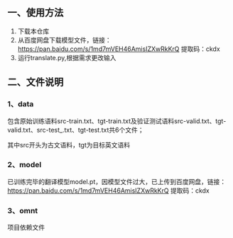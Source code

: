 ## 一、使用方法

1. 下载本仓库
2. 从百度网盘下载模型文件，链接：https://pan.baidu.com/s/1md7mVEH46AmisIZXwRkKrQ 提取码：ckdx 
3. 运行translate.py,根据需求更改输入

## 二、文件说明

### 1、data

包含原始训练语料src-train.txt、tgt-train.txt及验证测试语料src-valid.txt、tgt-valid.txt、src-test_.txt、tgt-test.txt共6个文件；

其中src开头为古文语料，tgt为目标英文语料

### 2、model

已训练完毕的翻译模型model.pt，因模型文件过大，已上传到百度网盘，链接：https://pan.baidu.com/s/1md7mVEH46AmisIZXwRkKrQ 提取码：ckdx 

### 3、omnt

项目依赖文件



